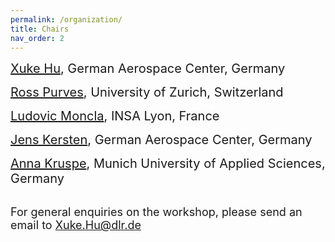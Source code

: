 ```yaml
---
permalink: /organization/
title: Chairs
nav_order: 2
---
```




<span style="font-size:20px; ">  [Xuke Hu](https://scholar.google.de/citations?hl=en&user=xCj17L0AAAAJ&view_op=list_works&sortby=pubdate), German Aerospace Center, Germany </span>

<span style="font-size:20px;"> [Ross Purves](https://www.geo.uzh.ch/~rsp/), University of Zurich, Switzerland</span>

<span style="font-size:20px;"> [Ludovic Moncla](https://ludovicmoncla.github.io/), INSA Lyon, France </span>

<span style="font-size:20px;"> [Jens Kersten](https://scholar.google.com/citations?user=n6C4T6AAAAAJ&hl=de), German Aerospace Center, Germany </span>


<span style="font-size:20px;"> [Anna Kruspe](https://cs.hm.edu/kontakte_de/phonebook_detailseite_98444.de.html), Munich University of Applied
Sciences, Germany</span>


\
<span style="font-size:18px;">  For general enquiries on the workshop, please send an email to [Xuke.Hu@dlr.de](mailto:Xuke.Hu@dlr.de)
